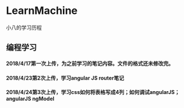 # LearnMachine
小八的学习历程

## 编程学习
#### 2018/4/17第一次上传，为之前学习的笔记内容。文件的格式还未修改完。  
#### 2018/4/23第2次上传，学习angular JS router笔记   
#### 2018/4/24第3次上传，学习css如何将表格写成4列；如何调试angularJS；angularJS ngModel  
